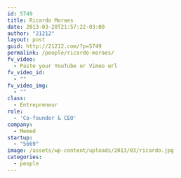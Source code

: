 ```yaml
---
id: 5749
title: Ricardo Moraes
date: 2013-03-20T21:57:22-03:00
author: "21212"
layout: post
guid: http://21212.com/?p=5749
permalink: /people/ricardo-moraes/
fv_video:
  - Paste your YouTube or Vimeo url
fv_video_id:
  - ""
fv_video_img:
  - ""
class:
  - Entrepreneur
role:
  - 'Co-founder & CEO'
company:
  - Memed
startup:
  - "5669"
image: /assets/wp-content/uploads/2013/03/ricardo.jpg
categories:
  - people
---
```

